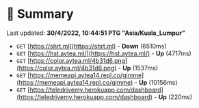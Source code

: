 # 📖 Summary
Last updated: **30/4/2022, 10:44:51 PTG "Asia/Kuala_Lumpur"**

- `GET` [https://shrt.ml](https://shrt.ml) - **Down** (6510ms)
- `GET` [https://hst.aytea.ml/](https://hst.aytea.ml/) - **Up** (4717ms)
- `GET` [https://color.aytea.ml/4b31d6.png](https://color.aytea.ml/4b31d6.png) - **Up** (1537ms)
- `GET` [https://memeapi.aytea14.repl.co/gimme](https://memeapi.aytea14.repl.co/gimme) - **Up** (10156ms)
- `GET` [https://teledrivemy.herokuapp.com/dashboard](https://teledrivemy.herokuapp.com/dashboard) - **Up** (220ms)
